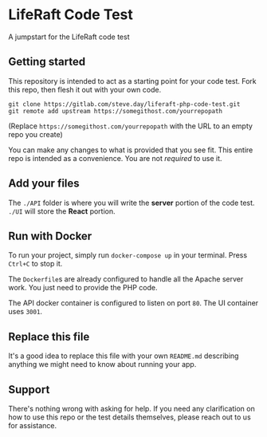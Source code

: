 # LifeRaft Code Test

A jumpstart for the LifeRaft code test

## Getting started

This repository is intended to act as a starting point for your code test. Fork this repo, then flesh it out with your own code.
```
git clone https://gitlab.com/steve.day/liferaft-php-code-test.git
git remote add upstream https://somegithost.com/yourrepopath
```
(Replace `https://somegithost.com/yourrepopath` with the URL to an empty repo you create)

You can make any changes to what is provided that you see fit. This entire repo is intended as a convenience. You are not *required* to use it.

## Add your files
The `./API` folder is where you will write the **server** portion of the code test. `./UI` will store the **React** portion.

## Run with Docker
To run your project, simply run `docker-compose up` in your terminal. Press `Ctrl+C` to stop it.

The `Dockerfile`s are already configured to handle all the Apache server work. You just need to provide the PHP code.

The API docker container is configured to listen on port `80`. The UI container uses `3001`.

## Replace this file
It's a good idea to replace this file with your own `README.md` describing anything we might need to know about running your app.

## Support
There's nothing wrong with asking for help. If you need any clarification on how to use this repo or the test details themselves, please reach out to us for assistance.
